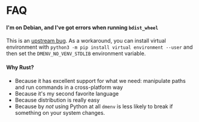 # FAQ

#### I'm on Debian, and I've got errors when running `bdist_wheel`

This is an [upstream bug](https://bugs.debian.org/cgi-bin/bugreport.cgi?bug=917006).
As a workaround, you can install virtual environment with `python3 -m pip install virtual environment --user`
and then set the `DMENV_NO_VENV_STDLIB` environment variable.

#### Why Rust?

* Because it has excellent support for what we need: manipulate paths and run commands in a cross-platform way
* Because it's my second favorite language
* Because distribution is really easy
* Because by *not* using Python at all `dmenv` is less likely to break if something on your system changes.
